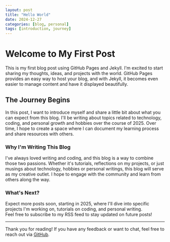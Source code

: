 ```yaml
---
layout: post
title: "Hello World"
date: 2024-12-27
categories: [blog, personal]
tags: [introduction, journey]
---
```


# Welcome to My First Post

This is my first blog post using GitHub Pages and Jekyll. 
I'm excited to start sharing my thoughts, ideas, and projects with the world. 
GitHub Pages provides an easy way to host your blog, and with Jekyll, it becomes even easier to manage content and have it displayed beautifully.

## The Journey Begins

In this post, I want to introduce myself and share a little bit about what you can expect from this blog.
I'll be writing about topics related to technology, coding, and personal growth and hobbies over the course of 2025. 
Over time, I hope to create a space where I can document my learning process and share resources with others.

### Why I'm Writing This Blog

I've always loved writing and coding, and this blog is a way to combine those two passions. 
Whether it's tutorials, reflections on my projects, or just musings about technology, hobbies or personal writings, this blog will serve as my creative outlet. 
I hope to engage with the community and learn from others along the way.

### What's Next?

Expect more posts soon, starting in 2025, where I'll dive into specific projects I'm working on, tutorials on coding, and personal writing.  
Feel free to subscribe to my RSS feed to stay updated on future posts!

---

Thank you for reading! If you have any feedback or want to chat, feel free to reach out via [GitHub](https://github.com/yourusername).
